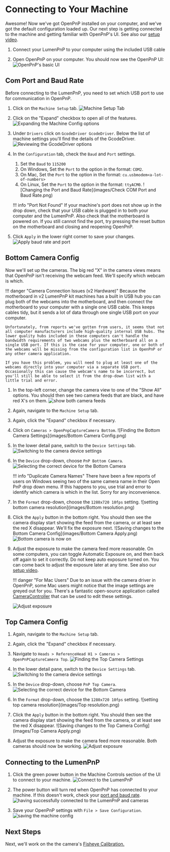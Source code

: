 # Connecting to Your Machine

Awesome! Now we've got OpenPnP installed on your computer, and we've got the default configuration loaded up. Our next step is getting connected to the machine and getting familiar with OpenPnP's UI. See also our [setup video](https://youtube.com/watch?v=CSnczX6VJ7M&si=EnSIkaIECMiOmarE&t=102).

1. Connect your LumenPnP to your computer using the included USB cable

2. Open OpenPnP on your computer. You should now see the OpenPnP UI:
  ![OpenPnP's basic UI](images/openpnp-ui.png)

## Com Port and Baud Rate

Before connecting to the LumenPnP, you need to set which USB port to use for communication in OpenPnP.

1. Click on the `Machine Setup` tab.
  ![Machine Setup Tab](images/Machine-Setup-Tab.png)

2. Click on the "Expand" checkbox to open all of the features.
  ![Expanding the Machine Config options](images/Expand-Checkbox.png)

3. Under `Drivers` click on `GcodeDriver GcodeDriver`. Below the list of machine settings you'll find the details of the GcodeDriver.
  ![Reviewing the GcodeDriver options](images/SelectGcodeDriver.png)
  
4. In the `Configuration` tab, check the `Baud` and `Port` settings.
   1. Set the `Baud` to `115200`
   2. On Windows, Set the `Port` to the option in the format: `COM2`.
   3. On Mac, Set the `Port` to the option in the format: `cu.usbmodem<a-lot-of-numbers>`
   4. On Linux, Set the `Port` to the option in the format: `ttyACM0`.
  ![Changing the Port and Baud Rate](images/Check COM Port and Baud Rate.png)

    !!! info "Port Not Found"
        If your machine's port does not show up in the drop down, check that your USB cable is plugged in to both your computer and the LumenPnP. Also check that the motherboard is powered on. If you still cannot find the port, try pressing the reset button on the motherboard and closing and reopening OpenPnP.

5. Click `Apply` in the lower right corner to save your changes.
  ![Apply baud rate and port](images/apply-machine-config.png)

## Bottom Camera Config

Now we'll set up the cameras. The big red "X" in the camera views means that OpenPnP isn't receiving the webcam feed. We'll specify which webcam is which.

!!! danger "Camera Connection Issues (v2 Hardware)"
    Because the motherboard in v2 LumenPnP kit machines has a built in USB hub you can plug both of the webcams into the motherboard, and then connect the motherboard to your computer with a single one USB cable. This keeps cables tidy, but it sends a lot of data through one single USB port on your computer.

    Unfortunately, from reports we've gotten from users, it seems that not all computer manufacturers include high-quality internal USB hubs. The lower quality hubs included in these computers can't handle the bandwidth requirements of two webcams plus the motherboard all on a single USB port. If this is the case for your computer, one or both of the webcams will be missing from the configuration list in OpenPnP or any other camera application.

    If you have this problem, you will need to plug at least one of the webcams directly into your computer via a separate USB port. Occasionally this can cause the webcam's name to be incorrect, but you'll still be able to select it from the drop-down list with a little trial and error.

1. In the top-left corner, change the camera view to one of the "Show All" options. You should then see two camera feeds that are black, and have red X's on them.
  ![show both camera feeds](images/switch-camera-display.png)

2. Again, navigate to the `Machine Setup` tab.
3. Again, click the "Expand" checkbox if necessary.
4. Click on `Cameras > OpenPnpCaptureCamera Bottom`.
  ![Finding the Bottom Camera Settings](images/Bottom Camera Config.png)

5. In the lower detail pane, switch to the `Device Settings` tab.
  ![Switching to the camera device settings](images/Bottom-camera-device-settings.png)

6. In the `Device` drop-down, choose `PnP Bottom Camera`.
  ![Selecting the correct device for the Bottom Camera](images/Bottom-camera-select-device.png)

    !!! info "Duplicate Camera Names"
        There have been a few reports of users on Windows seeing two of the same camera name in their Open PnP drop down menu. If this happens to you, use trial and error to identify which camera is which in the list. Sorry for any inconvenience.

7. In the `Format` drop-down, choose the `1280x720 10fps` setting.
  ![setting bottom camera resolution](images/Bottom resolution.png)

8. Click the `Apply` button in the bottom right. You should then see the camera display start showing the feed from the camera, or at least see the red X disappear. We'll fix the exposure next.
  ![Saving changes to the Bottom Camera Config](images/Bottom Camera Apply.png)
  ![Bottom camera is now on](images/Bottom-camera-on.png)

9. Adjust the exposure to make the camera feed more reasonable. On some computers, you can toggle Automatic Exposure on, and then back off again to set it correctly. Do not keep auto exposure turned on. You can come back to adjust the exposure later at any time. See also our [setup video](https://youtube.com/watch?v=CSnczX6VJ7M&si=EnSIkaIECMiOmarE&t=867).

    !!! danger "For Mac Users"
        Due to an issue with the camera driver in OpenPnP, some Mac users might notice that the image settings are greyed out for you. There's a fantastic open-source application called [CameraController](https://github.com/Itaybre/CameraController) that can be used to edit these settings.

    ![Adjust exposure](images/adjust-exposure.png)

## Top Camera Config

1. Again, navigate to the `Machine Setup` tab.
2. Again, click the "Expand" checkbox if necessary.
3. Navigate to `Heads > ReferenceHead H1 > Cameras > OpenPnPCaptureCamera Top`.
  ![Finding the Top Camera Settings](images/Top-camera-settings.png)

4. In the lower detail pane, switch to the `Device Settings` tab.
  ![Switching to the camera device settings](images/Top-camera-device-settings.png)

5. In the `Device` drop-down, choose `PnP Top Camera`.
  ![Selecting the correct device for the Bottom Camera](images/Top-camera-select-device.png)

6. In the `Format` drop-down, choose the `1280x720 10fps` setting.
  ![setting top camera resolution](images/Top resolution.png)

7. Click the `Apply` button in the bottom right. You should then see the camera display start showing the feed from the camera, or at least see the red X disappear.
  ![Saving changes to the Top Camera Config](images/Top Camera Apply.png)

8. Adjust the exposure to make the camera feed more reasonable. Both cameras should now be working.
  ![Adjust exposure](images/adjust-exposure-2.png)

## Connecting to the LumenPnP

1. Click the green power button in the Machine Controls section of the UI to connect to your machine.
  ![Connect to the LumenPnP](images/connect-to-machine-power-button.png)

2. The power button will turn red when OpenPnP has connected to your machine. If this doesn't work, check your [port and baud rate](#com-port-and-baud-rate).
  ![having successfully connected to the LumenPnP and cameras](images/connected-to-machine.png)

3. Save your OpenPnP settings with `File > Save Configuration`.
  ![saving the machine config](images/save-configuration.png)

## Next Steps

Next, we'll work on the the camera's [Fisheye Calibration.](../3-camera-fisheye-cal/index.md)
